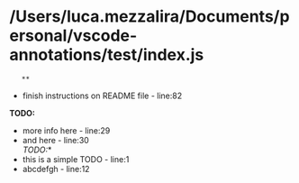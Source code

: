 # /Users/luca.mezzalira/Documents/personal/vscode-annotations/test/index.js
    

       

       **    * finish instructions on README file - line:82    
       **TODO:**    * more info here - line:29    * and here - line:30    
    *TODO:**    * this is a simple TODO - line:1    * abcdefgh - line:12    
    